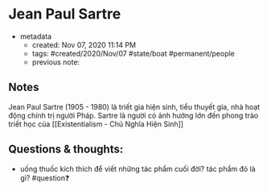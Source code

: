 # Jean Paul Sartre

- metadata
	- created: Nov 07, 2020 11:14 PM
	- tags: #created/2020/Nov/07 #state/boat  #permanent/people 
	- previous note:

## Notes
Jean Paul Sartre (1905 - 1980) là triết gia hiện sinh, tiểu thuyết gia, nhà hoạt động chính trị người Pháp. Sartre là người có ảnh hưởng lớn đến phong trào triết học của [[Existentialism - Chủ Nghĩa Hiện Sinh]]

## Questions & thoughts:
- uống thuốc kích thích để viết những tác phẩm cuối đời? tác phẩm đó là gì? #question❓ 


